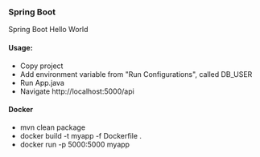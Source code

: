 ### Spring Boot
Spring Boot Hello World


#### Usage:
- Copy project
- Add environment variable from "Run Configurations", called DB_USER
- Run App.java
- Navigate http://localhost:5000/api


#### Docker
- mvn clean package
- docker build -t myapp -f Dockerfile .
- docker run -p 5000:5000 myapp

